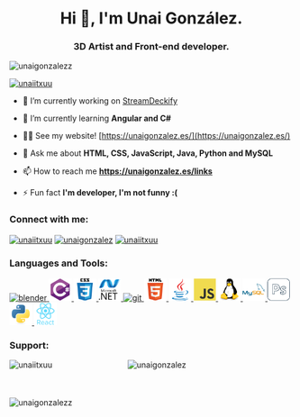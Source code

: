 <h1 align="center">Hi 👋, I'm Unai González.</h1>
<h3 align="center">3D Artist and Front-end developer.</h3>

<p align="left"> <img src="https://komarev.com/ghpvc/?username=unaigonzalezz&label=Profile%20views&color=ff7b00&style=flat" alt="unaigonzalezz" /> </p>

<p align="left"> <a href="https://twitter.com/unaiitxuu" target="blank"><img src="https://img.shields.io/twitter/follow/unaiitxuu?logo=twitter&style=for-the-badge" alt="unaiitxuu" /></a> </p>

- 🔭 I’m currently working on [StreamDeckify](https://github.com/unaigonzalezz/StreamDeckify)

- 🌱 I’m currently learning **Angular and C#**

- 👨‍💻 See my website! [https://unaigonzalez.es/](https://unaigonzalez.es/)

- 💬 Ask me about **HTML, CSS, JavaScript, Java, Python and MySQL**

- 📫 How to reach me **https://unaigonzalez.es/links**

- ⚡ Fun fact **I'm developer, I'm not funny :(**

<h3 align="left">Connect with me:</h3>
<p align="left">
<a href="https://twitter.com/unaiitxuu" target="blank"><img align="center" src="https://raw.githubusercontent.com/rahuldkjain/github-profile-readme-generator/master/src/images/icons/Social/twitter.svg" alt="unaiitxuu" height="30" width="40" /></a>
<a href="https://www.linkedin.com/in/unai-gonz%C3%A1lez-a314b6245/" target="blank"><img align="center" src="https://raw.githubusercontent.com/rahuldkjain/github-profile-readme-generator/master/src/images/icons/Social/linked-in-alt.svg" alt="unaigonzalez" height="30" width="40" /></a>
<a href="https://instagram.com/unaiitxuu" target="blank"><img align="center" src="https://raw.githubusercontent.com/rahuldkjain/github-profile-readme-generator/master/src/images/icons/Social/instagram.svg" alt="unaiitxuu" height="30" width="40" /></a>
</p>

<h3 align="left">Languages and Tools:</h3>
<p align="left"> <a href="https://www.blender.org/" target="_blank" rel="noreferrer"> <img src="https://download.blender.org/branding/community/blender_community_badge_white.svg" alt="blender" width="40" height="40"/> </a> <a href="https://www.w3schools.com/cs/" target="_blank" rel="noreferrer"> <img src="https://raw.githubusercontent.com/devicons/devicon/master/icons/csharp/csharp-original.svg" alt="csharp" width="40" height="40"/> </a> <a href="https://www.w3schools.com/css/" target="_blank" rel="noreferrer"> <img src="https://raw.githubusercontent.com/devicons/devicon/master/icons/css3/css3-original-wordmark.svg" alt="css3" width="40" height="40"/> </a> <a href="https://dotnet.microsoft.com/" target="_blank" rel="noreferrer"> <img src="https://raw.githubusercontent.com/devicons/devicon/master/icons/dot-net/dot-net-original-wordmark.svg" alt="dotnet" width="40" height="40"/> </a> <a href="https://git-scm.com/" target="_blank" rel="noreferrer"> <img src="https://www.vectorlogo.zone/logos/git-scm/git-scm-icon.svg" alt="git" width="40" height="40"/> </a> <a href="https://www.w3.org/html/" target="_blank" rel="noreferrer"> <img src="https://raw.githubusercontent.com/devicons/devicon/master/icons/html5/html5-original-wordmark.svg" alt="html5" width="40" height="40"/> </a> <a href="https://www.java.com" target="_blank" rel="noreferrer"> <img src="https://raw.githubusercontent.com/devicons/devicon/master/icons/java/java-original.svg" alt="java" width="40" height="40"/> </a> <a href="https://developer.mozilla.org/en-US/docs/Web/JavaScript" target="_blank" rel="noreferrer"> <img src="https://raw.githubusercontent.com/devicons/devicon/master/icons/javascript/javascript-original.svg" alt="javascript" width="40" height="40"/> </a> <a href="https://www.linux.org/" target="_blank" rel="noreferrer"> <img src="https://raw.githubusercontent.com/devicons/devicon/master/icons/linux/linux-original.svg" alt="linux" width="40" height="40"/> </a> <a href="https://www.mysql.com/" target="_blank" rel="noreferrer"> <img src="https://raw.githubusercontent.com/devicons/devicon/master/icons/mysql/mysql-original-wordmark.svg" alt="mysql" width="40" height="40"/> </a> <a href="https://www.photoshop.com/en" target="_blank" rel="noreferrer"> <img src="https://raw.githubusercontent.com/devicons/devicon/master/icons/photoshop/photoshop-line.svg" alt="photoshop" width="40" height="40"/> </a> <a href="https://www.python.org" target="_blank" rel="noreferrer"> <img src="https://raw.githubusercontent.com/devicons/devicon/master/icons/python/python-original.svg" alt="python" width="40" height="40"/> </a> <a href="https://reactjs.org/" target="_blank" rel="noreferrer"> <img src="https://raw.githubusercontent.com/devicons/devicon/master/icons/react/react-original-wordmark.svg" alt="react" width="40" height="40"/> </a> </p>

<h3 align="left">Support:</h3>
<p><a href="https://www.buymeacoffee.com/unaiitxuu"> <img align="left" src="https://cdn.buymeacoffee.com/buttons/v2/default-yellow.png" height="50" width="210" alt="unaiitxuu" /></a>
 
 <a href="https://ko-fi.com/unaigonzalez"> <img align="left" src="https://cdn.ko-fi.com/cdn/kofi3.png?v=3" height="50" width="210" alt="unaigonzalez" /></a></p><br><br>
<br>
<p><img align="center" src="https://github-readme-stats.vercel.app/api/top-langs?username=unaigonzalezz&show_icons=true&locale=en&layout=compact" alt="unaigonzalezz" /></p>
